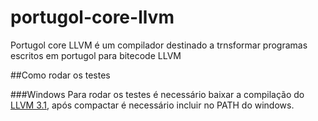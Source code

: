 # portugol-core-llvm

Portugol core LLVM é um compilador destinado a trnsformar programas escritos em portugol para bitecode LLVM


##Como rodar os testes

###Windows
Para rodar os testes é necessário baixar a compilação do [LLVM 3.1](https://github.com/bernardo-bruning/portugol-core-llvm/releases/tag/llvm3.1), após compactar é necessário incluir no PATH do windows.
